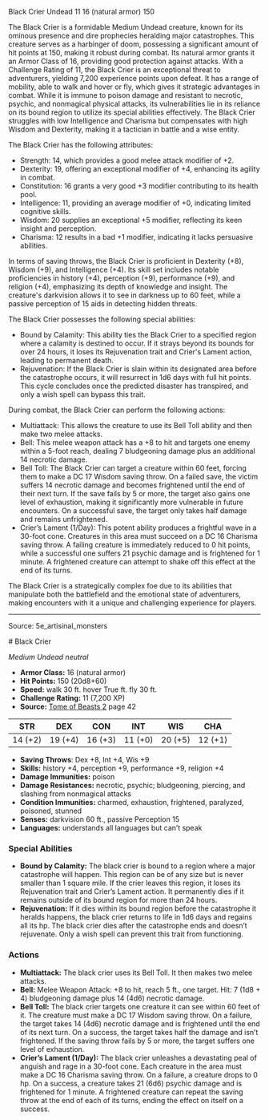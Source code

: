 <MonsterName/>Black Crier</MonsterName>
<CreatureType/>Undead</CreatureType>
<CR/>11</CR>
<AC/>16 (natural armor)</AC>
<HP/>150</HP>
<summary>The Black Crier is a formidable Medium Undead creature, known for its ominous presence and dire prophecies heralding major catastrophes. This creature serves as a harbinger of doom, possessing a significant amount of hit points at 150, making it robust during combat. Its natural armor grants it an Armor Class of 16, providing good protection against attacks. With a Challenge Rating of 11, the Black Crier is an exceptional threat to adventurers, yielding 7,200 experience points upon defeat. It has a range of mobility, able to walk and hover or fly, which gives it strategic advantages in combat. While it is immune to poison damage and resistant to necrotic, psychic, and nonmagical physical attacks, its vulnerabilities lie in its reliance on its bound region to utilize its special abilities effectively. The Black Crier struggles with low Intelligence and Charisma but compensates with high Wisdom and Dexterity, making it a tactician in battle and a wise entity.</summary>

<detail>

The Black Crier has the following attributes:
- Strength: 14, which provides a good melee attack modifier of +2.
- Dexterity: 19, offering an exceptional modifier of +4, enhancing its agility in combat.
- Constitution: 16 grants a very good +3 modifier contributing to its health pool.
- Intelligence: 11, providing an average modifier of +0, indicating limited cognitive skills.
- Wisdom: 20 supplies an exceptional +5 modifier, reflecting its keen insight and perception.
- Charisma: 12 results in a bad +1 modifier, indicating it lacks persuasive abilities.

In terms of saving throws, the Black Crier is proficient in Dexterity (+8), Wisdom (+9), and Intelligence (+4). Its skill set includes notable proficiencies in history (+4), perception (+9), performance (+9), and religion (+4), emphasizing its depth of knowledge and insight. The creature's darkvision allows it to see in darkness up to 60 feet, while a passive perception of 15 aids in detecting hidden threats.

The Black Crier possesses the following special abilities:
- Bound by Calamity: This ability ties the Black Crier to a specified region where a calamity is destined to occur. If it strays beyond its bounds for over 24 hours, it loses its Rejuvenation trait and Crier's Lament action, leading to permanent death.
- Rejuvenation: If the Black Crier is slain within its designated area before the catastrophe occurs, it will resurrect in 1d6 days with full hit points. This cycle concludes once the predicted disaster has transpired, and only a wish spell can bypass this trait.

During combat, the Black Crier can perform the following actions:
- Multiattack: This allows the creature to use its Bell Toll ability and then make two melee attacks.
- Bell: This melee weapon attack has a +8 to hit and targets one enemy within a 5-foot reach, dealing 7 bludgeoning damage plus an additional 14 necrotic damage.
- Bell Toll: The Black Crier can target a creature within 60 feet, forcing them to make a DC 17 Wisdom saving throw. On a failed save, the victim suffers 14 necrotic damage and becomes frightened until the end of their next turn. If the save fails by 5 or more, the target also gains one level of exhaustion, making it significantly more vulnerable in future encounters. On a successful save, the target only takes half damage and remains unfrightened.
- Crier’s Lament (1/Day): This potent ability produces a frightful wave in a 30-foot cone. Creatures in this area must succeed on a DC 16 Charisma saving throw. A failing creature is immediately reduced to 0 hit points, while a successful one suffers 21 psychic damage and is frightened for 1 minute. A frightened creature can attempt to shake off this effect at the end of its turns.

The Black Crier is a strategically complex foe due to its abilities that manipulate both the battlefield and the emotional state of adventurers, making encounters with it a unique and challenging experience for players.</detail>



---

Source: 5e_artisinal_monsters

<statblock>
# Black Crier

*Medium* *Undead* *neutral*

- **Armor Class:** 16 (natural armor)
- **Hit Points:** 150 (20d8+60)
- **Speed:** walk 30 ft. hover True ft. fly 30 ft.
- **Challenge Rating:** 11 (7,200 XP)
- **Source:** [Tome of Beasts 2](https://koboldpress.com/kpstore/product/tome-of-beasts-2-for-5th-edition) page 42

| STR | DEX | CON | INT | WIS | CHA |
| --- | --- | --- | --- | --- | --- |
| 14 (+2) | 19 (+4) | 16 (+3) | 11 (+0) | 20 (+5) | 12 (+1) |

- **Saving Throws**: Dex +8, Int +4, Wis +9
- **Skills:** history +4, perception +9, performance +9, religion +4
- **Damage Immunities:** poison
- **Damage Resistances:** necrotic, psychic; bludgeoning, piercing, and slashing from nonmagical attacks
- **Condition Immunities:** charmed, exhaustion, frightened, paralyzed, poisoned, stunned
- **Senses:** darkvision 60 ft., passive Perception 15
- **Languages:** understands all languages but can’t speak

### Special Abilities

- **Bound by Calamity:** The black crier is bound to a region where a major catastrophe will happen. This region can be of any size but is never smaller than 1 square mile. If the crier leaves this region, it loses its Rejuvenation trait and Crier’s Lament action. It permanently dies if it remains outside of its bound region for more than 24 hours.
- **Rejuvenation:** If it dies within its bound region before the catastrophe it heralds happens, the black crier returns to life in 1d6 days and regains all its hp. The black crier dies after the catastrophe ends and doesn’t rejuvenate. Only a wish spell can prevent this trait from functioning.

### Actions

- **Multiattack:** The black crier uses its Bell Toll. It then makes two melee attacks.
- **Bell:** Melee Weapon Attack: +8 to hit, reach 5 ft., one target. Hit: 7 (1d8 + 4) bludgeoning damage plus 14 (4d6) necrotic damage.
- **Bell Toll:** The black crier targets one creature it can see within 60 feet of it. The creature must make a DC 17 Wisdom saving throw. On a failure, the target takes 14 (4d6) necrotic damage and is frightened until the end of its next turn. On a success, the target takes half the damage and isn’t frightened. If the saving throw fails by 5 or more, the target suffers one level of exhaustion.
- **Crier’s Lament (1/Day):** The black crier unleashes a devastating peal of anguish and rage in a 30-foot cone. Each creature in the area must make a DC 16 Charisma saving throw. On a failure, a creature drops to 0 hp. On a success, a creature takes 21 (6d6) psychic damage and is frightened for 1 minute. A frightened creature can repeat the saving throw at the end of each of its turns, ending the effect on itself on a success.


</statblock>


